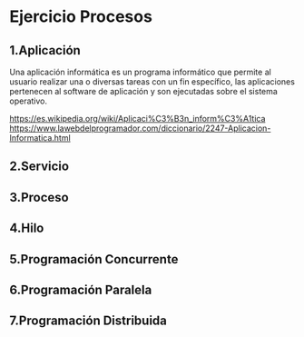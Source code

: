 Ejercicio Procesos
======
1.Aplicación
------
Una aplicación informática es un programa informático que permite al usuario realizar una o diversas tareas con un fin específico, las aplicaciones pertenecen al software de aplicación y son ejecutadas sobre el sistema operativo.

https://es.wikipedia.org/wiki/Aplicaci%C3%B3n_inform%C3%A1tica
https://www.lawebdelprogramador.com/diccionario/2247-Aplicacion-Informatica.html

2.Servicio
------
3.Proceso
------
4.Hilo
------
5.Programación Concurrente
------
6.Programación Paralela
------
7.Programación Distribuida
------

